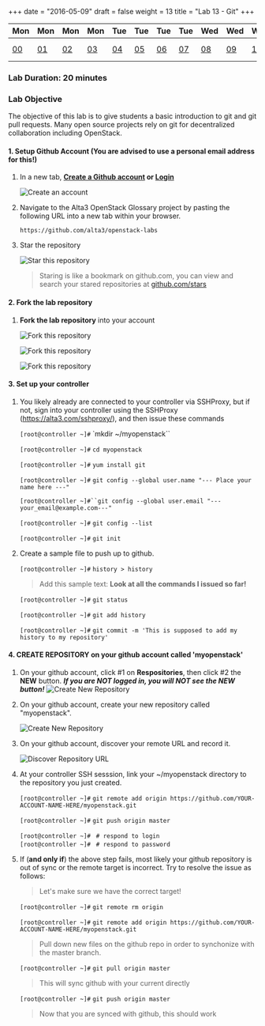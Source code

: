 +++
date = "2016-05-09"
draft = false
weight = 13 
title = "Lab 13 - Git"
+++

|Mon|Mon|Mon|Mon|Tue|Tue|Tue|Tue|Wed|Wed|Wed|Thur|Thur|Thur|Thur|
|---|---|---|---|---|---|---|---|---|---|---|---|---|---|---|
|[00](https://alta3.com/labs/openstack/00/)|[01](https://alta3.com/labs/openstack/01/)|[02](https://alta3.com/labs/openstack/02/)|[03](https://alta3.com/labs/openstack/03/)|[04](https://alta3.com/labs/openstack/04/)|[05](https://alta3.com/labs/openstack/05/)|[06](https://alta3.com/labs/openstack/06/)|[07](https://alta3.com/labs/openstack/07/)|[08](https://alta3.com/labs/openstack/08/)|[09](https://alta3.com/labs/openstack/09/)|[10](https://alta3.com/labs/openstack/10/)|[11](https://alta3.com/labs/openstack/11/)|[12](https://alta3.com/labs/openstack/12/)|![alt text](https://i.imgur.com/NZDhp5t.png)|[14](https://alta3.com/labs/openstack/14/)|

### Lab Duration: 20 minutes

### Lab Objective

The objective of this lab is to give students a basic introduction to git and git pull requests.  Many open source projects rely on git for decentralized collaboration including OpenStack.

#### 1. Setup Github Account (You are advised to use a personal email address for this!)

1. In a new tab, **[Create a Github account](https://github.com/join) or [Login](https://github.com/login)**

    ![Create an account](https://i.imgur.com/uTDaD5s.png)

2. Navigate to the Alta3 OpenStack Glossary project by pasting the following URL into a new tab within your browser.

    `https://github.com/alta3/openstack-labs`      

3. Star the repository

    ![Star this repository](https://i.imgur.com/LLAQVg7.png)

    > Staring is like a bookmark on github.com,  you can view and search your stared repositories at [github.com/stars](github.com/stars)

#### 2. Fork the lab repository

1. **Fork the lab repository** into your account

    ![Fork this repository](https://i.imgur.com/JJc2Dht.png)

    ![Fork this repository](https://i.imgur.com/S9iDb2e.png)

    ![Fork this repository](https://i.imgur.com/Ro71WF6.png)

#### 3. Set up your controller

1. You likely already are connected to your controller via SSHProxy, but if not, sign into your controller using the SSHProxy (https://alta3.com/sshproxy/), and then issue these commands

    `[root@controller ~]#` `mkdir ~/myopenstack``

    `[root@controller ~]#` `cd myopenstack`

    `[root@controller ~]#` `yum install git`

    `[root@controller ~]#` `git config --global user.name "--- Place your name here ---"`

    `[root@controller ~]#``git config --global user.email "---your_email@example.com---"`

    `[root@controller ~]#` `git config --list`

    `[root@controller ~]#` `git init`


2. Create a sample file to push up to github.

    `[root@controller ~]#` `history > history`

    > Add this sample text: **Look at all the commands I issued so far!**  

    `[root@controller ~]#` `git status`

    `[root@controller ~]#` `git add history`

    `[root@controller ~]#` `git commit -m 'This is supposed to add my history to my repository'`


#### 4. CREATE REPOSITORY on your github account called 'myopenstack'

1. On your github account, click #1 on **Respositories**, then click #2 the **NEW** button. ***If you are NOT logged in, you will NOT see the NEW button!***
    ![Create New Repository](https://i.imgur.com/s6Dl2Ec.png)

2. On your github account, create your new repository called "myopenstack".
 
    ![Create New Repository](https://i.imgur.com/VbWc0uW.png)

3. On your github account, discover your remote URL and record it.

    ![Discover Repository URL](https://i.imgur.com/5vA6Fag.png)

4. At your controller SSH sesssion, link your ~/myopenstack directory to the repository you just created.

    `[root@controller ~]#` `git remote add origin https://github.com/YOUR-ACCOUNT-NAME-HERE/myopenstack.git`

    `[root@controller ~]#` `git push origin master`

    `[root@controller ~]#` ` # respond to login`  
    `[root@controller ~]#` ` # respond to password`

5. If (**and only if**) the above step fails, most likely your github repository is out of sync or the remote target is incorrect. Try to resolve the issue as follows:

    > Let's make sure we have the correct target!  

    `[root@controller ~]#` `git remote rm origin`

    `[root@controller ~]#` `git remote add origin https://github.com/YOUR-ACCOUNT-NAME-HERE/myopenstack.git`  

   > Pull down new files on the github repo in order to synchonize with the master branch.  

    `[root@controller ~]#` `git pull origin master`

    > This will sync github with your current directly

    `[root@controller ~]#` `git push origin master`

    > Now that you are synced with github, this should work


